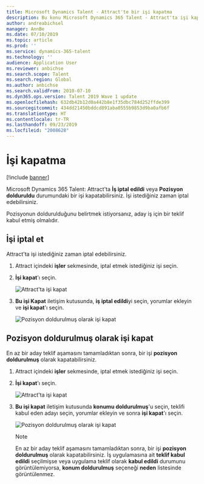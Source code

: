 ```yaml
---
title: Microsoft Dynamics Talent - Attract'te bir işi kapatma
description: Bu konu Microsoft Dynamics 365 Talent - Attract'ta işi kapatma işlemi açıklanmaktadır.
author: andreabichsel
manager: AnnBe
ms.date: 07/10/2019
ms.topic: article
ms.prod: ''
ms.service: dynamics-365-talent
ms.technology: ''
audience: Application User
ms.reviewer: anbichse
ms.search.scope: Talent
ms.search.region: Global
ms.author: anbichse
ms.search.validFrom: 2010-07-10
ms.dyn365.ops.version: Talent 2019 Wave 1 update
ms.openlocfilehash: 632db42b12d0a442b8e1f35dbc784d252ffde399
ms.sourcegitcommit: 434dd21450bddcd891aba0555b9853d9ba0afb6f
ms.translationtype: HT
ms.contentlocale: tr-TR
ms.lasthandoff: 09/23/2019
ms.locfileid: "2008628"
---
```

# <a name="close-a-job"></a>İşi kapatma

[!include [banner](includes/banner.md)]

Microsoft Dynamics 365 Talent: Attract'ta **İş iptal edildi** veya **Pozisyon dolduruldu** durumundaki bir işi kapatabilirsiniz. İşi istediğiniz zaman iptal edebilirsiniz.

Pozisyonun doldurulduğunu belirtmek istiyorsanız, aday iş için bir teklif kabul etmiş olmalıdır.

## <a name="cancel-a-job"></a>İşi iptal et

Attract'ta işi istediğiniz zaman iptal edebilirsiniz.

1. Attract içindeki **işler** sekmesinde, iptal etmek istediğiniz işi seçin.

2. **İşi kapat**'ı seçin.

   ![Attract'ta işi kapat](./media/attract-close-job.png)

3. **Bu işi Kapat** iletişim kutusunda, **iş iptal edildi**yi seçin, yorumlar ekleyin ve **işi kapat**'ı seçin.

   ![Pozisyon doldurulmuş olarak işi kapat](./media/attract-close-job-as-cancelled.png)

## <a name="close-a-job-as-position-filled"></a>Pozisyon doldurulmuş olarak işi kapat

En az bir aday teklif aşamasını tamamladıktan sonra, bir işi **pozisyon doldurulmuş** olarak kapatabilirsiniz.

1. Attract içindeki **işler** sekmesinde, iptal etmek istediğiniz işi seçin.

2. **İşi kapat**'ı seçin.

   ![Attract'ta işi kapat](./media/attract-close-job.png)

3. **Bu işi kapat** iletişim kutusunda **konumu doldurulmuş**'u seçin, teklifi kabul eden adayı seçin, yorumlar ekleyin ve sonra **işi kapat**'ı seçin.

   ![Pozisyon doldurulmuş olarak işi kapat](./media/attract-close-job-as-position-filled.png)

   > [!NOTE]
   > En az bir aday teklif aşamasını tamamladıktan sonra, bir işi **pozisyon doldurulmuş** olarak kapatabilirsiniz. İş uygulamasına ait **teklif kabul edildi** seçilmişse veya uygulama teklif olarak **kabul edildi** durumunu görüntülemiyorsa, **konum doldurulmuş** seçeneği **neden** listesinde görüntülenmez.


